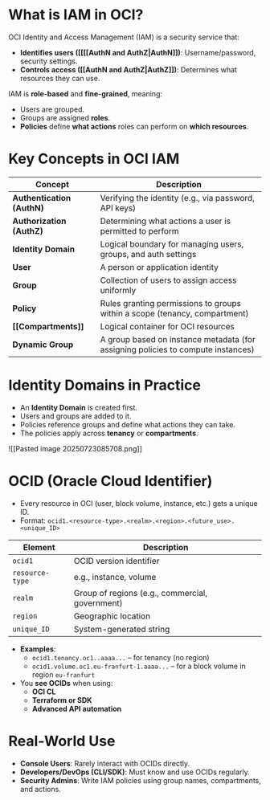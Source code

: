 # **What is IAM in OCI?**

OCI Identity and Access Management (IAM) is a security service that:

- **Identifies users ([[[[AuthN and AuthZ|AuthN]])**: Username/password, security settings.
- **Controls access ([[AuthN and AuthZ|AuthZ]])**: Determines what resources they can use.

IAM is **role-based** and **fine-grained**, meaning:

- Users are grouped.
- Groups are assigned **roles**.
- **Policies** define **what actions** roles can perform on **which resources**.

# **Key Concepts in OCI IAM**

| Concept                    | Description                                                                      |
| -------------------------- | -------------------------------------------------------------------------------- |
| **Authentication (AuthN)** | Verifying the identity (e.g., via password, API keys)                            |
| **Authorization (AuthZ)**  | Determining what actions a user is permitted to perform                          |
| **Identity Domain**        | Logical boundary for managing users, groups, and auth settings                   |
| **User**                   | A person or application identity                                                 |
| **Group**                  | Collection of users to assign access uniformly                                   |
| **Policy**                 | Rules granting permissions to groups within a scope (tenancy, compartment)       |
| **[[Compartments]]**       | Logical container for OCI resources                                              |
| **Dynamic Group**          | A group based on instance metadata (for assigning policies to compute instances) |

# **Identity Domains in Practice**

- An **Identity Domain** is created first.
- Users and groups are added to it.
- Policies reference groups and define what actions they can take.
- The policies apply across **tenancy** or **compartments**.

![[Pasted image 20250723085708.png]]

# **OCID (Oracle Cloud Identifier)**

- Every resource in OCI (user, block volume, instance, etc.) gets a unique ID.
- Format:  `ocid1.<resource-type>.<realm>.<region>.<future_use>.<unique_ID>`
		

| Element         | Description                                     |
| --------------- | ----------------------------------------------- |
| `ocid1`         | OCID version identifier                         |
| `resource-type` | e.g., instance, volume                          |
| `realm`         | Group of regions (e.g., commercial, government) |
| `region`        | Geographic location                             |
| `unique_ID`     | System-generated string                         |
   
- **Examples**:
    - `ocid1.tenancy.oc1..aaaa...` – for tenancy (no region)
    - `ocid1.volume.oc1.eu-franfurt-1.aaaa...` – for a block volume in region `eu-franfurt` 
- You **see OCIDs** when using:
    - **OCI CL**        
    - **Terraform or SDK**
    - **Advanced API automation**

# **Real-World Use**

- **Console Users**: Rarely interact with OCIDs directly.
- **Developers/DevOps (CLI/SDK)**: Must know and use OCIDs regularly.
- **Security Admins**: Write IAM policies using group names, compartments, and actions.
